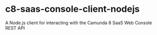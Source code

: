 # c8-saas-console-client-nodejs
A Node.js client for interacting with the Camunda 8 SaaS Web Console REST API
